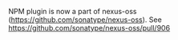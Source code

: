 
NPM plugin is now a part of nexus-oss (https://github.com/sonatype/nexus-oss). See https://github.com/sonatype/nexus-oss/pull/906

